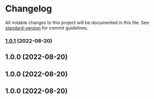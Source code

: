 # Changelog

All notable changes to this project will be documented in this file. See [standard-version](https://github.com/conventional-changelog/standard-version) for commit guidelines.

### [1.0.1](https://github.com/changero/nusage/compare/v1.0.0...v1.0.1) (2022-08-20)

## 1.0.0 (2022-08-20)

## 1.0.0 (2022-08-20)

## 1.0.0 (2022-08-20)
